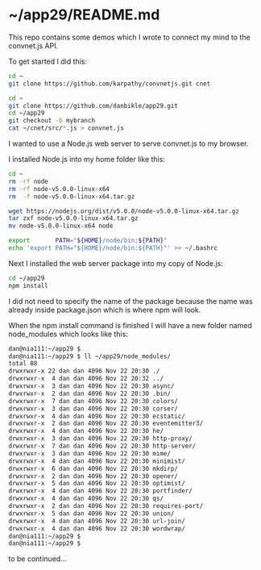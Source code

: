 
# ~/app29/README.md

This repo contains some demos which I wrote to connect my mind to the convnet.js API.

To get started I did this:

```bash
cd ~
git clone https://github.com/karpathy/convnetjs.git cnet

cd ~
git clone https://github.com/danbikle/app29.git
cd ~/app29
git checkout -b mybranch
cat ~/cnet/src/*.js > convnet.js
```

I wanted to use a Node.js web server to serve convnet.js to my browser.

I installed Node.js into my home folder like this:

```bash
cd ~
rm -rf node
rm -rf node-v5.0.0-linux-x64
rm  -f node-v5.0.0-linux-x64.tar.gz

wget https://nodejs.org/dist/v5.0.0/node-v5.0.0-linux-x64.tar.gz
tar zxf node-v5.0.0-linux-x64.tar.gz
mv node-v5.0.0-linux-x64 node

export       PATH="${HOME}/node/bin:${PATH}"
echo 'export PATH="${HOME}/node/bin:${PATH}"' >> ~/.bashrc
```

Next I installed the web server package into my copy of Node.js:

```bash
cd ~/app29
npm install
```

I did not need to specify the name of the package because the name was already inside package.json which is where npm will look.

When the npm install command is finished I will have a new folder named node_modules which looks like this:

```bash
dan@nia111:~/app29 $ 
dan@nia111:~/app29 $ ll ~/app29/node_modules/
total 88
drwxrwxr-x 22 dan dan 4096 Nov 22 20:30 ./
drwxrwxr-x  4 dan dan 4096 Nov 22 20:32 ../
drwxrwxr-x  3 dan dan 4096 Nov 22 20:30 async/
drwxrwxr-x  2 dan dan 4096 Nov 22 20:30 .bin/
drwxrwxr-x  7 dan dan 4096 Nov 22 20:30 colors/
drwxrwxr-x  3 dan dan 4096 Nov 22 20:30 corser/
drwxrwxr-x  4 dan dan 4096 Nov 22 20:30 ecstatic/
drwxrwxr-x  2 dan dan 4096 Nov 22 20:30 eventemitter3/
drwxrwxr-x  4 dan dan 4096 Nov 22 20:30 he/
drwxrwxr-x  3 dan dan 4096 Nov 22 20:30 http-proxy/
drwxrwxr-x  7 dan dan 4096 Nov 22 20:30 http-server/
drwxrwxr-x  3 dan dan 4096 Nov 22 20:30 mime/
drwxrwxr-x  4 dan dan 4096 Nov 22 20:30 minimist/
drwxrwxr-x  6 dan dan 4096 Nov 22 20:30 mkdirp/
drwxrwxr-x  2 dan dan 4096 Nov 22 20:30 opener/
drwxrwxr-x  5 dan dan 4096 Nov 22 20:30 optimist/
drwxrwxr-x  4 dan dan 4096 Nov 22 20:30 portfinder/
drwxrwxr-x  4 dan dan 4096 Nov 22 20:30 qs/
drwxrwxr-x  2 dan dan 4096 Nov 22 20:30 requires-port/
drwxrwxr-x  5 dan dan 4096 Nov 22 20:30 union/
drwxrwxr-x  4 dan dan 4096 Nov 22 20:30 url-join/
drwxrwxr-x  4 dan dan 4096 Nov 22 20:30 wordwrap/
dan@nia111:~/app29 $ 
dan@nia111:~/app29 $ 
```



to be continued...
